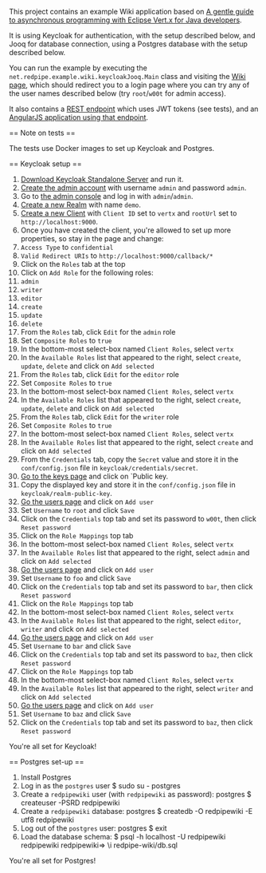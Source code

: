 This project contains an example Wiki application based on [A gentle guide to asynchronous 
programming with Eclipse Vert.x for Java developers](http://vertx.io/docs/guide-for-java-devs).

It is using Keycloak for authentication, with the setup described below,
and Jooq for database connection, using a Postgres database with the setup described below.

You can run the example by executing the `net.redpipe.example.wiki.keycloakJooq.Main` class and
visiting the [Wiki page](http://localhost:9000/wiki), which should redirect you to a login page
where you can try any of the user names described below (try `root`/`w00t` for admin access).

It also contains a [REST endpoint](http://localhost:9000/wiki/api) which uses JWT tokens (see tests),
and an [AngularJS application using that endpoint](http://localhost:9000/wiki/app).

== Note on tests ==

The tests use Docker images to set up Keycloak and Postgres.

== Keycloak setup ==

1. [Download Keycloak Standalone Server](http://www.keycloak.org/downloads.html) and run it.
1. [Create the admin account](http://localhost:8080/auth) with username `admin` and password `admin`.
1. Go to [the admin console](http://localhost:8080/auth/admin/) and log in with `admin`/`admin`.
1. [Create a new Realm](http://localhost:8080/auth/admin/master/console/#/create/realm) with name `demo`.
1. [Create a new Client](http://localhost:8080/auth/admin/master/console/#/create/client/stef) with `Client ID` set to `vertx` and
 `rootUrl` set to `http://localhost:9000`.
1. Once you have created the client, you're allowed to set up more properties, so stay in the page and change:
 1. `Access Type` to `confidential`
 1. `Valid Redirect URIs` to `http://localhost:9000/callback/*`  
1. Click on the `Roles` tab at the top
1. Click on `Add Role` for the following roles:
 1. `admin`
 1. `writer`
 1. `editor`
 1. `create`
 1. `update`
 1. `delete`
1. From the `Roles` tab, click `Edit` for the `admin` role
 1. Set `Composite Roles` to `true`
 1. In the bottom-most select-box named `Client Roles`, select `vertx`
 1. In the `Available Roles` list that appeared to the right, select `create`, `update`, `delete` and click on `Add selected`
1. From the `Roles` tab, click `Edit` for the `editor` role
 1. Set `Composite Roles` to `true`
 1. In the bottom-most select-box named `Client Roles`, select `vertx`
 1. In the `Available Roles` list that appeared to the right, select `create`, `update`, `delete` and click on `Add selected`
1. From the `Roles` tab, click `Edit` for the `writer` role
 1. Set `Composite Roles` to `true`
 1. In the bottom-most select-box named `Client Roles`, select `vertx`
 1. In the `Available Roles` list that appeared to the right, select `create` and click on `Add selected`
1. From the `Credentials` tab, copy the `Secret` value and store it in the `conf/config.json` file in `keycloak/credentials/secret`.
1. [Go to the keys page](http://localhost:8080/auth/admin/master/console/#/realms/demo/keys) and click on `Public key.
 1. Copy the displayed key and store it in the `conf/config.json` file in `keycloak/realm-public-key`.
1. [Go the users page](http://localhost:8080/auth/admin/master/console/#/realms/demo/users) and click on `Add user`
 1. Set `Username` to `root` and click `Save`
 1. Click on the `Credentials` top tab and set its password to `w00t`, then click `Reset password`
 1. Click on the `Role Mappings` top tab
  1. In the bottom-most select-box named `Client Roles`, select `vertx`
  1. In the `Available Roles` list that appeared to the right, select `admin` and click on `Add selected`
1. [Go the users page](http://localhost:8080/auth/admin/master/console/#/realms/demo/users) and click on `Add user`
 1. Set `Username` to `foo` and click `Save`
 1. Click on the `Credentials` top tab and set its password to `bar`, then click `Reset password`
 1. Click on the `Role Mappings` top tab
  1. In the bottom-most select-box named `Client Roles`, select `vertx`
  1. In the `Available Roles` list that appeared to the right, select `editor`, `writer` and click on `Add selected`
1. [Go the users page](http://localhost:8080/auth/admin/master/console/#/realms/demo/users) and click on `Add user`
 1. Set `Username` to `bar` and click `Save`
 1. Click on the `Credentials` top tab and set its password to `baz`, then click `Reset password`
 1. Click on the `Role Mappings` top tab
  1. In the bottom-most select-box named `Client Roles`, select `vertx`
  1. In the `Available Roles` list that appeared to the right, select `writer` and click on `Add selected`
1. [Go the users page](http://localhost:8080/auth/admin/master/console/#/realms/demo/users) and click on `Add user`
 1. Set `Username` to `baz` and click `Save`
 1. Click on the `Credentials` top tab and set its password to `baz`, then click `Reset password`

You're all set for Keycloak!

== Postgres set-up ==

1. Install Postgres
1. Log in as the `postgres` user
    $ sudo su - postgres
1. Create a `redpipewiki` user (with `redpipewiki` as password):
    postgres $ createuser -PSRD redpipewiki
1. Create a `redpipewiki` database:
    postgres $ createdb -O redpipewiki -E utf8 redpipewiki
1. Log out of the `postgres` user:
    postgres $ exit
1. Load the database schema:
    $ psql -h localhost -U redpipewiki redpipewiki
    redpipewiki=> \i redpipe-wiki/db.sql 

You're all set for Postgres!    
